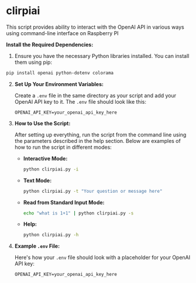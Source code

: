 # clirpiai
This script provides ability to interact with the OpenAI API in various ways using command-line interface on Raspberry PI

 **Install the Required Dependencies:**

1.   Ensure you have the necessary Python libraries installed. You can install them using pip:

   ```bash
   pip install openai python-dotenv colorama
   ```

2. **Set Up Your Environment Variables:**

   Create a `.env` file in the same directory as your script and add your OpenAI API key to it. The `.env` file should look like this:

   ```plaintext
   OPENAI_API_KEY=your_openai_api_key_here
   ```

3. **How to Use the Script:**

   After setting up everything, run the script from the command line using the parameters described in the help section. Below are examples of how to run the script in different modes:

   - **Interactive Mode:**
     ```bash
     python clirpiai.py -i
     ```

   - **Text Mode:**
     ```bash
     python clirpiai.py -t "Your question or message here"
     ```

   - **Read from Standard Input Mode:**
     ```bash
     echo "what is 1+1" | python clirpiai.py -s
     ```

   - **Help:**
     ```bash
     python clirpiai.py -h
     ```

4. **Example `.env` File:**

   Here's how your `.env` file should look with a placeholder for your OpenAI API key:

   ```plaintext
   OPENAI_API_KEY=your_openai_api_key_here
